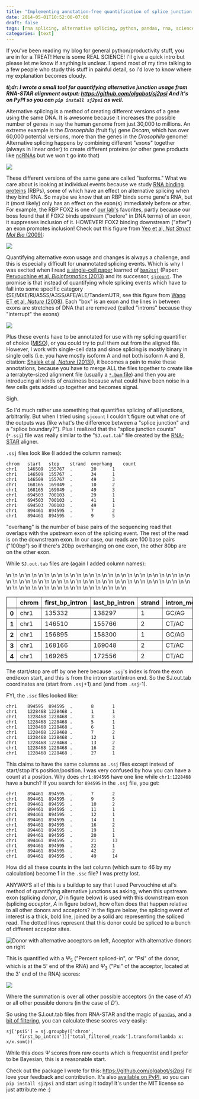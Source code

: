 ```yaml
---
title: "Implementing annotation-free quantification of splice junction usage via RNA-STAR and Python+Pandas magic"
date: 2014-05-01T10:52:00-07:00
draft: false
tags: [rna splicing, alternative splicing, python, pandas, rna, science]
categories: [text]
---
```



If you've been reading my blog for general python/productivity stuff, you are in for a TREAT! Here is some REAL SCIENCE! I'll give a quick intro but please let me know if anything is unclear. I spend most of my time talking to a few people who study this stuff in painful detail, so I'd love to know where my explanation becomes cloudy.

***tl;dr: I wrote a small tool for quantifying alternative junction usage from RNA-STAR alignment output: https://github.com/olgabot/sj2psi And it's on PyPI so you can `pip install sj2psi` as well.***

Alternative splicing is a method of creating different versions of a gene using the same DNA. It is awesome because it increases the possible number of genes in say the human genome from just 30,000 to millions. An extreme example is the *Drosoephila* (fruit fly) gene *Dscam*, which has over 60,000 potential versions, more than the genes in the *Drosophila* genome! Alternative splicing happens by combining different "*exons*" together (always in linear order) to create different proteins (or other gene products like [ncRNAs](http://en.wikipedia.org/wiki/Non-coding_RNA) but we won't go into that)

![](http://upload.wikimedia.org/wikipedia/commons/0/0a/DNA_alternative_splicing.gif)

These different versions of the same gene are called "isoforms." What we care about is looking at individual events because we study [RNA binding proteins](http://en.wikipedia.org/wiki/RNA-binding_protein) (RBPs), some of which have an effect on alternative splicing when they bind RNA. So maybe we know that an RBP binds some gene's RNA, but it (most likely) only has an effect on the exon(s) immediately before or after. For example, the RBP FOX2 is one of [our lab's](http://yeolab.ucsd.edu/yeolab/Home.html) favorites, partly because our boss found that if FOX2 binds upstream ("before" in DNA terms) of an exon, it suppresses inclusion of it. HOWEVER! FOX2 binding downstream ("after") an exon promotes inclusion! Check out this figure from [Yeo et al, *Nat Struct Mol Bio* (2009)](http://www.ncbi.nlm.nih.gov/pmc/articles/PMC2735254/):

![](https://31.media.tumblr.com/8749e1c26cb36237e1d8d2ea874327f1/tumblr_inline_n4wpkodHzT1rw6gvj.png)

Quantifying alternative exon usage and changes is always a challenge, and this is especially difficult for unannotated splicing events. Which is why I was excited when I read [a single-cell paper](http://genome.cshlp.org/content/early/2013/12/03/gr.161034.113?top=1) learned of [`bam2ssj`](https://github.com/pervouchine/bam2ssj) (Paper: [Pervouchine et al, *Bioinformatics* (2013)](http://www.ncbi.nlm.nih.gov/pubmed/23172860) and its successor, [`sjcount`](https://github.com/pervouchine/sjcount). The promise is that instead of quantifying whole splicing events which have to fall into some specific category (SE/MXE/RI/A5SS/A3SS/AFE/ALE/TandemUTR, see this figure from [Wang ET et al, *Nature* (2008)](http://www.nature.com/nature/journal/v456/n7221/abs/nature07509.html). Each "box" is an exon and the lines in between exons are stretches of DNA that are removed (called "introns" because they "interrupt" the exons)

![](http://www.nature.com/nature/journal/v456/n7221/images/nature07509-f2.2.jpg)

Plus these events have to be annotated for use with my splicing quantifier of choice ([MISO](http://miso.readthedocs.org/en/fastmiso/)), or you could try to pull them out from the aligned file. However, I work with single-cell data and since splicing is mostly binary in single cells (i.e. you have mostly isoform A and not both isoform A and B, citation: [Shalek et al, *Nature* (2013)](http://www.ncbi.nlm.nih.gov/pubmed/23685454)), it becomes a pain to make these annotations, because you have to merge ALL the files together to create like a terrabyte-sized alignment file (usually a [`*.bam` file](http://genome.sph.umich.edu/wiki/BAM)) and then you are introducing all kinds of craziness because what could have been noise in a few cells gets added up together and becomes signal.

Sigh.

So I'd much rather use something that quantifies splicing of all junctions, arbitrarily. But when I tried using `sjcount` I couldn't figure out what one of the outputs was (like what's the difference between a "splice junction" and a "splice boundary?"). Plus I realized that the "splice junction counts" (`*.ssj`) file was really similar to the "`SJ.out.tab`" file created by the [RNA-STAR](https://code.google.com/p/rna-star/) aligner.

`.ssj` files look like (I added the column names):

    chrom   start   stop    strand  overhang    count
    chr1    146509  155767  .       20      1
    chr1    146509  155767  .       34      1
    chr1    146509  155767  .       49      3
    chr1    168165  169049  .       10      2
    chr1    168165  169049  .       49      3
    chr1    694503  700103  .       29      1
    chr1    694503  700103  .       41      1
    chr1    694503  700103  .       49      1
    chr1    894461  894595  .       7       2
    chr1    894461  894595  .       9       5

"overhang" is the number of base pairs of the sequencing read that overlaps with the upstream exon of the splicing event. The rest of the read is on the downstream exon. In our case, our reads are 100 base pairs ("100bp") so if there's 20bp overhanging on one exon, the other 80bp are on the other exon.

While `SJ.out.tab` files are (again I added column names):

<table border="1" class="dataframe">\n  <thead>\n    <tr style="text-align: right;">\n      <th></th>\n      <th>chrom</th>\n      <th>first_bp_intron</th>\n      <th>last_bp_intron</th>\n      <th>strand</th>\n      <th>intron_motif</th>\n      <th>annotated</th>\n      <th>unique_junction_reads</th>\n      <th>multimap_junction_reads</th>\n      <th>max_overhang</th>\n    </tr>\n  </thead>\n  <tbody>\n    <tr>\n      <th>0</th>\n      <td> chr1</td>\n      <td> 135332</td>\n      <td> 138297</td>\n      <td> 1</td>\n      <td> GC/AG</td>\n      <td> False</td>\n      <td> 0</td>\n      <td> 1</td>\n      <td> 38</td>\n    </tr>\n    <tr>\n      <th>1</th>\n      <td> chr1</td>\n      <td> 146510</td>\n      <td> 155766</td>\n      <td> 2</td>\n      <td> CT/AC</td>\n      <td>  True</td>\n      <td> 5</td>\n      <td> 1</td>\n      <td> 34</td>\n    </tr>\n    <tr>\n      <th>2</th>\n      <td> chr1</td>\n      <td> 156895</td>\n      <td> 158300</td>\n      <td> 1</td>\n      <td> GC/AG</td>\n      <td> False</td>\n      <td> 0</td>\n      <td> 2</td>\n      <td> 17</td>\n    </tr>\n    <tr>\n      <th>3</th>\n      <td> chr1</td>\n      <td> 168166</td>\n      <td> 169048</td>\n      <td> 2</td>\n      <td> CT/AC</td>\n      <td>  True</td>\n      <td> 5</td>\n      <td> 3</td>\n      <td> 46</td>\n    </tr>\n    <tr>\n      <th>4</th>\n      <td> chr1</td>\n      <td> 169265</td>\n      <td> 172556</td>\n      <td> 2</td>\n      <td> CT/AC</td>\n      <td>  True</td>\n      <td> 0</td>\n      <td> 2</td>\n      <td> 13</td>\n    </tr>\n  </tbody>\n</table>

The start/stop are off by one here because `.ssj`'s index is from the exon end/exon start, and this is from the intron start/intron end. So the SJ.out.tab coordinates are (start from `.ssj`+1) and (end from `.ssj`-1).

FYI, the `.ssc` files looked like:

    chr1    894595  894595  .       8       1
    chr1    1228468 1228468 .       1       1
    chr1    1228468 1228468 .       3       3
    chr1    1228468 1228468 .       5       1
    chr1    1228468 1228468 .       6       1
    chr1    1228468 1228468 .       7       2
    chr1    1228468 1228468 .       12      1
    chr1    1228468 1228468 .       13      2
    chr1    1228468 1228468 .       16      2
    chr1    1228468 1228468 .       27      1

This claims to have the same columns as `.ssj` files except instead of start/stop it's position/position. I was very confused by how you can have a count at a position. Why does `chr1:894595` have one line while `chr1:1228468` have a bunch? If you search for `894595` in the `.ssj` file, you get:

    chr1    894461  894595  .       7       2
    chr1    894461  894595  .       9       5
    chr1    894461  894595  .       10      2
    chr1    894461  894595  .       11      1
    chr1    894461  894595  .       12      1
    chr1    894461  894595  .       14      1
    chr1    894461  894595  .       16      2
    chr1    894461  894595  .       19      1
    chr1    894461  894595  .       20      1
    chr1    894461  894595  .       21      13
    chr1    894461  894595  .       22      1
    chr1    894461  894595  .       42      2
    chr1    894461  894595  .       49      14

How did all these counts in the last column (which sum to 46 by my calculation) become **1** in the `.ssc` file? I was pretty lost.

ANYWAYS all of this is a buildup to say that I used Pervouchine et al's method of quantifying alternative junctions as asking, when this upstream exon (splicing *donor*, *D* in figure below) is used with this downstream exon (splicing *acceptor*, *A* in figure below), how often does that happen relative to all other donors and acceptors? In the figure below, the splicing event of interest is a thick, bold line, joined by a solid arc representing the spliced read. The dotted lines represent that this donor could be spliced to a bunch of different acceptor sites. 

![Donor with alternative acceptors on left, Acceptor with alternative donors on right](http://bioinformatics.oxfordjournals.org/content/29/2/273/F2.medium.gif)

This is quantified with a $\Psi_5$ ("Percent spliced-in", or "Psi" of the donor, which is at the 5' end of the RNA) and $\Psi_3$ ("Psi" of the acceptor, located at the 3' end of the RNA) scores:

![](http://bioinformatics.oxfordjournals.org/content/29/2/273/embed/graphic-3.gif)

Where the summation is over all other possible acceptors (in the case of *A'*) or all other possible donors (in the case of *D'*).

So using the SJ.out.tab files from RNA-STAR and the magic of [`pandas`](http://pandas.pydata.org/), and a [bit of filtering](https://github.com/olgabot/sj2psi/blob/master/sj2psi/__init__.py#L64), you can calculate these scores very easily:

    sj['psi5'] = sj.groupby(['chrom', 
        'first_bp_intron'])['total_filtered_reads'].transform(lambda x: x/x.sum())

While this does $\Psi$ scores from raw counts which is frequentist and I prefer to be Bayesian, this is a reasonable start.

Check out the package I wrote for this: https://github.com/olgabot/sj2psi I'd love your feedback and contribution. It's also [available on PyPI](https://pypi.python.org/pypi/sj2psi/0.0.1), so you can `pip install sj2psi` and start using it today! It's under the MIT license so just attribute me :)
